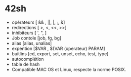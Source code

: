 # 42sh

- opérateurs                       [ && , ||, |, ;, &]
- redirections                     [ >, <, <<, >>]
- inhibiteurs                      [ ', ", \]
- Job contole                      [job, fg, bg]
- alias                            [alias, unalias]
- expention                        [$VAR , ${VAR (operateur) PARAM]
- buitlins                         [cd, export, set, unset, echo, test, type]
- autocomplétion
- table de hash
- Compatible MAC OS et Linux, respecte la norme POSIX.
